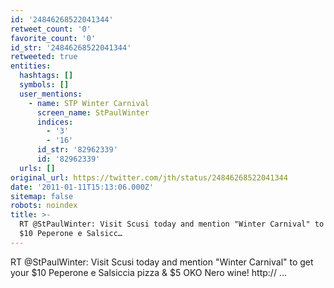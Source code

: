```yaml
---
id: '24846268522041344'
retweet_count: '0'
favorite_count: '0'
id_str: '24846268522041344'
retweeted: true
entities:
  hashtags: []
  symbols: []
  user_mentions:
    - name: STP Winter Carnival
      screen_name: StPaulWinter
      indices:
        - '3'
        - '16'
      id_str: '82962339'
      id: '82962339'
  urls: []
original_url: https://twitter.com/jth/status/24846268522041344
date: '2011-01-11T15:13:06.000Z'
sitemap: false
robots: noindex
title: >-
  RT @StPaulWinter: Visit Scusi today and mention "Winter Carnival" to get your
  $10 Peperone e Salsicc…
---
```


RT @StPaulWinter: Visit Scusi today and mention "Winter Carnival" to get your $10 Peperone e Salsiccia pizza & $5 OKO Nero wine! http:// ...